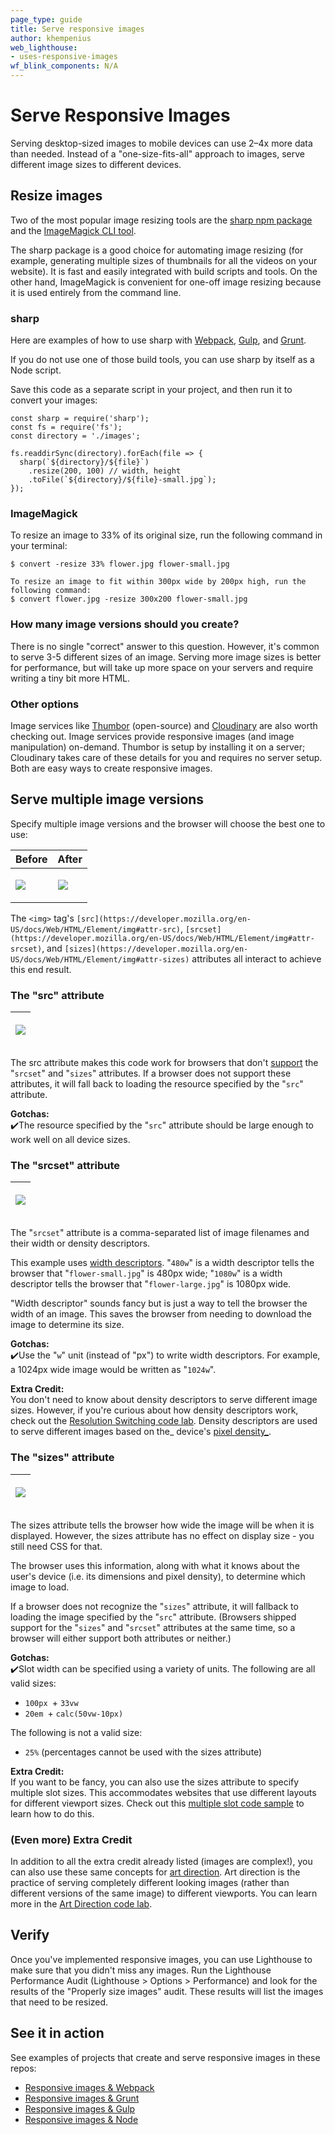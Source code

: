 ```yaml
---
page_type: guide
title: Serve responsive images
author: khempenius
web_lighthouse:
- uses-responsive-images
wf_blink_components: N/A
---
```


# Serve Responsive Images

Serving desktop-sized images to mobile devices can use 2–4x more data than
needed. Instead of a "one-size-fits-all" approach to images, serve different
image sizes to different devices.

## Resize images

Two of the most popular image resizing tools are the [sharp npm
package](https://www.npmjs.com/package/sharp) and the [ImageMagick CLI
tool](https://www.imagemagick.org/script/index.php).

The sharp package is a good choice for automating image resizing (for example,
generating multiple sizes of thumbnails for all the videos on your website). It
is fast and easily integrated with build scripts and tools. On the other hand,
ImageMagick is convenient for one-off image resizing because it is used entirely
from the command line.

### sharp

Here are examples of how to use sharp with [Webpack](./codelab-responsive-images-webpack.md), [Gulp](./codelab-responsive-images-gulp.md), and [Grunt](./codelab-responsive-images-grunt.md).

If you do not use one of those build tools, you can use sharp by itself as a
Node script.

Save this code as a separate script in your project, and then run it to convert
your images:

    const sharp = require('sharp');
    const fs = require('fs');
    const directory = './images';

    fs.readdirSync(directory).forEach(file => {
      sharp(`${directory}/${file}`)
        .resize(200, 100) // width, height
        .toFile(`${directory}/${file}-small.jpg`);
    });

### ImageMagick

To resize an image to 33% of its original size, run the following command in
your terminal:

    $ convert -resize 33% flower.jpg flower-small.jpg

    To resize an image to fit within 300px wide by 200px high, run the following command:
    $ convert flower.jpg -resize 300x200 flower-small.jpg

### How many image versions should you create?

There is no single "correct" answer to this question. However, it's common to
serve 3-5 different sizes of an image. Serving more image sizes is better for
performance, but will take up more space on your servers and require writing a
tiny bit more HTML.

### Other options

Image services like [Thumbor](https://github.com/thumbor/thumbor) (open-source)
and [Cloudinary](https://cloudinary.com/) are also worth checking out. Image
services provide responsive images (and image manipulation) on-demand. Thumbor
is setup by installing it on a server; Cloudinary takes care of these details
for you and requires no server setup. Both are easy ways to create responsive
images.

## Serve multiple image versions

Specify multiple image versions and the browser will choose the best one to
use:

<table>
<thead>
<tr>
<th><strong>Before</strong></th>
<th><strong>After</strong></th>
</tr>
</thead>
<tbody>
<tr>
<td><p><pre>
<img src="flower-large.jpg">
</pre></p>

</td>
<td><p><pre>
<img src="flower-large.jpg"
     srcset="flower-small.jpg 480w, flower-large.jpg 1080w"
     sizes="50vw">
</pre></p>

</td>
</tr>
</tbody>
</table>

The `<img>` tag's
`[src](https://developer.mozilla.org/en-US/docs/Web/HTML/Element/img#attr-src)`,
`[srcset](https://developer.mozilla.org/en-US/docs/Web/HTML/Element/img#attr-srcset)`,
and
`[sizes](https://developer.mozilla.org/en-US/docs/Web/HTML/Element/img#attr-sizes)`
attributes all interact to achieve this end result.

### The "src" attribute

<table>
<thead>
<tr>
<th><p><pre>
<img src="flower-large.jpg"
     srcset="flower-small.jpg 480w, flower-large.jpg 1080w"
     sizes="50vw">
</pre></p>

</th>
</tr>
</thead>
<tbody>
</tbody>
</table>

The src attribute makes this code work for browsers that don't
[support](https://caniuse.com/#search=srcset) the "`srcset`" and "`sizes`"
attributes. If a browser does not support these attributes, it will fall back to
loading the resource specified by the "`src`" attribute.

**Gotchas:**  
✔️The resource specified by the "`src`" attribute should be large enough to work
well on all device sizes.

### The "srcset" attribute

<table>
<thead>
<tr>
<th><p><pre>
<img src="flower-large.jpg"
     srcset="flower-small.jpg 480w, flower-large.jpg 1080w"
     sizes="50vw">
</pre></p>

</th>
</tr>
</thead>
<tbody>
</tbody>
</table>

The "`srcset`" attribute is a comma-separated list of image filenames and their
width or density descriptors.

This example uses
[width descriptors](https://www.w3.org/TR/html5/semantics-embedded-content.html#width-descriptor).
"`480w`" is a width descriptor tells the browser that "`flower-small.jpg`" is
480px wide; "`1080w`" is a width descriptor tells the browser that
"`flower-large.jpg`" is 1080px wide.

"Width descriptor" sounds fancy but is just a way to tell the browser the width
of an image. This saves the browser from needing to download the image to
determine its size.

**Gotchas:**  
✔️Use the "`w`" unit (instead of "px") to write width descriptors. For example,
a 1024px wide image would be written as "`1024w`".

**Extra Credit:**  
You don't need to know about density descriptors to serve different image sizes.
However, if you're curious about how density descriptors work, check out the
[Resolution Switching code lab](./codelab-density-descriptors.md). Density descriptors are used to serve different
images based on the_ device's [pixel
density_](https://en.wikipedia.org/wiki/Pixel_density).

### The "sizes" attribute

<table>
<thead>
<tr>
<th><p><pre>
<img src="flower-large.jpg"
     srcset="flower-small.jpg 480w, flower-large.jpg 1080w"
     sizes="50vw">
</pre></p>

</th>
</tr>
</thead>
<tbody>
</tbody>
</table>

The sizes attribute tells the browser how wide the image will be when it is
displayed. However, the sizes attribute has no effect on display size - you
still need CSS for that.

The browser uses this information, along with what it knows about the user's
device (i.e. its dimensions and pixel density), to determine which image to
load.

If a browser does not recognize the "`sizes`" attribute, it will fallback to
loading the image specified by the "`src`" attribute. (Browsers shipped support
for the "`sizes`" and "`srcset`" attributes at the same time, so a browser will
either support both attributes or neither.)

**Gotchas:**  
✔️Slot width can be specified using a variety of units. The following are all
valid sizes:

+  `100px
`+  `33vw`
+  `20em
`+  `calc(50vw-10px)`

The following is not a valid size:

+  `25%` (percentages cannot be used with the sizes attribute)

**Extra Credit:**  
If you want to be fancy, you can also use the sizes attribute to specify
multiple slot sizes. This accommodates websites that use different layouts for
different viewport sizes. Check out this [multiple slot code sample](./codelab-specifying-multiple-slot-widths.md) to learn how to do this.

### (Even more) Extra Credit

In addition to all the extra credit already listed (images are complex!), you
can also use these same concepts for
[art direction](https://developer.mozilla.org/en-US/docs/Learn/HTML/Multimedia_and_embedding/Responsive_images#Art_direction).
Art direction is the practice of serving completely different looking images
(rather than different versions of the same image) to different viewports. You
can learn more in the [Art Direction code lab](./codelab-art-direction.md).

## Verify

Once you've implemented responsive images, you can use Lighthouse to make sure
that you didn't miss any images. Run the Lighthouse Performance Audit
(Lighthouse > Options > Performance) and look for the results of the "Properly
size images" audit. These results will list the images that need to be
resized.

## See it in action

See examples of projects that create and serve responsive images in these
repos:

+  [Responsive images & Webpack](./codelab-responsive-images-webpack.md)
+  [Responsive images & Grunt](./codelab-responsive-images-webpack.md)
+  [Responsive images & Gulp](./codelab-responsive-images-gulp.md)
+  [Responsive images & Node](./codelab-responsive-images-node.md)
